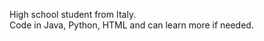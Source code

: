 High school student from Italy.<br/>
Code in Java, Python, HTML and can learn more if needed.
<!--
This README.md sucks, but I have no idea on how to improve it.
-->
